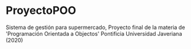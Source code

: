 # ProyectoPOO
Sistema de gestión para supermercado, Proyecto final de la materia de 'Programación Orientada a Objectos'
Pontificia Universidad Javeriana (2020)
